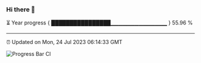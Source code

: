 ### Hi there 👋

⏳ Year progress { ████████████████▁▁▁▁▁▁▁▁▁▁▁▁▁▁ } 55.96 %

---

⏰ Updated on Mon, 24 Jul 2023 06:14:33 GMT

![Progress Bar CI](https://github.com/liununu/liununu/workflows/Progress%20Bar%20CI/badge.svg)

